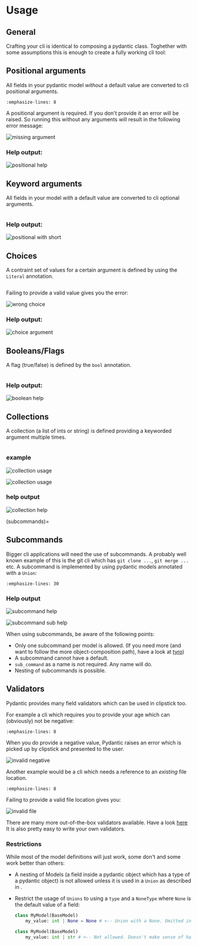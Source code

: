 # Usage

## General

Crafting your cli is identical to composing a pydantic class. Toghether with some assumptions this is enough to create a fully working cli tool:


## Positional arguments

All fields in your pydantic model *without* a default value are converted to cli positional arguments.

```{literalinclude} ../examples/positional.py
:emphasize-lines: 8
```

A positional argument is required. If you don't provide it an error will be raised. So running this without any arguments will result in the following error message:

![missing argument](_images/positional-error.svg)

### Help output:

![positional help](_images/positional-help.svg)



## Keyword arguments

All fields in your model *with* a default value are converted to cli optional arguments.

```{literalinclude} ../examples/keyword.py
```


### Help output:

![positional with short](_images/keyword-help.svg)

## Choices

A contraint set of values for a certain argument is defined by using the `Literal` annotation.

```{literalinclude} ../examples/choice.py
```

Failing to provide a valid value gives you the error:

![wrong choice](_images/choice-wrong-choice.svg)

### Help output:

![choice argument](_images/choice-help.svg)


## Booleans/Flags

A flag (true/false) is defined by the `bool` annotation.

```{literalinclude} ../examples/boolean.py

```

### Help output:

![boolean help](_images/boolean-help.svg)

## Collections

A collection (a list of ints or string) is defined providing a keyworded argument multiple times.

```{literalinclude} ../examples/collection.py
```

### example

![collection usage](_images/collection-required.svg)

![collection usage](_images/collection-optional.svg)

### help output
![collection help](_images/collection-help.svg)

(subcommands)=
## Subcommands

Bigger cli applications will need the use of subcommands.
A probably well known example of this is the git cli which has `git clone ...`, `git merge ...` etc.
A subcommand is implemented by using pydantic models annotated with a `Union`:

```{literalinclude} ../examples/subcommand.py
:emphasize-lines: 30
```

### Help output

![subcommand help](_images/subcommand-help.svg)

![subcommand sub help](_images/subcommand-merge-help.svg)

When using subcommands, be aware of the following points:

- Only one subcommand per model is allowed. (If you need more (and want to follow the more object-composition path), have a look at [tyro](https://brentyi.github.io/tyro/))
- A subcommand cannot have a default.
- `sub_command` as a name is not required. Any name will do.
- Nesting of subcommands is possible.



## Validators

Pydantic provides many field validators which can be used in clipstick too.

For example a cli which requires you to provide your age which can (obviously) not be negative:

```{literalinclude} ../examples/types_non_negative_int.py
:emphasize-lines: 8
```

When you do provide a negative value, Pydantic raises an error which is picked up by clipstick and presented to the user.

![invalid negative](_images/types_non_negative_int-invalid.svg)

Another example would be a cli which needs a reference to an *existing* file location.

```{literalinclude} ../examples/types_file_exists.py
:emphasize-lines: 8
```

Failing to provide a valid file location gives you:

![invalid file](_images/types_file_exists-invalid.svg)

There are many more out-of-the-box validators available. Have a look [here](https://docs.pydantic.dev/latest/api/types/)
It is also pretty easy to write your own validators.

### Restrictions

While most of the model definitions will just work, some don't and some work better than others:

- A nesting of Models (a field inside a pydantic object which has a type of a pydantic object) is not allowed unless it is used in a `Union` as described in [](subcommands).
- Restrict the usage of `Unions` to using a `type` and a `NoneType` where `None` is the default value of a field:

    ```python
    class MyModel(BaseModel)
        my_value: int | None = None # <-- Union with a None. Omitted in help output
    ```

    ```python
    class MyModel(BaseModel)
        my_value: int | str # <-- Not allowed. Doesn't make sense of having a model like this?
    ```
